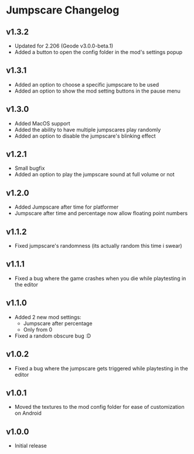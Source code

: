 # Jumpscare Changelog
## v1.3.2
- Updated for 2.206 (Geode v3.0.0-beta.1)
- Added a button to open the config folder in the mod's settings popup
## v1.3.1
- Added an option to choose a specific jumpscare to be used
- Added an option to show the mod setting buttons in the pause menu
## v1.3.0
- Added MacOS support
- Added the ability to have multiple jumpscares play randomly
- Added an option to disable the jumpscare's blinking effect
## v1.2.1
- Small bugfix
- Added an option to play the jumpscare sound at full volume or not
## v1.2.0
- Added Jumpscare after time for platformer
- Jumpscare after time and percentage now allow floating point numbers
## v1.1.2
- Fixed jumpscare's randomness (its actually random this time i swear)
## v1.1.1
- Fixed a bug where the game crashes when you die while playtesting in the editor
## v1.1.0
- Added 2 new mod settings: 
    - Jumpscare after percentage
    - Only from 0
- Fixed a random obscure bug :D
## v1.0.2
- Fixed a bug where the jumpscare gets triggered while playtesting in the editor
## v1.0.1
- Moved the textures to the mod config folder for ease of customization on Android
## v1.0.0
- Initial release